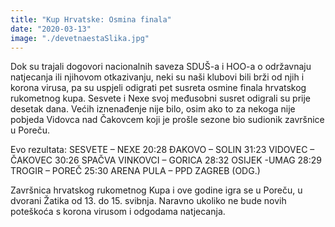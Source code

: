 ```yaml
---
title: "Kup Hrvatske: Osmina finala"
date: "2020-03-13"
image: "./devetnaestaSlika.jpg"
---
```


Dok su trajali dogovori nacionalnih saveza SDUŠ-a i HOO-a o održavnaju natjecanja ili njihovom otkazivanju, neki su naši klubovi bili brži od njih i korona virusa, pa su uspjeli odigrati pet susreta osmine finala hrvatskog rukometnog kupa. Sesvete i Nexe svoj međusobni susret odigrali su prije desetak dana. Većih iznenađenje nije bilo, osim ako to za nekoga nije pobjeda Vidovca nad Čakovcem koji je prošle sezone bio sudionik završnice u Poreču.

Evo rezultata:
SESVETE – NEXE 20:28
ĐAKOVO – SOLIN 31:23
VIDOVEC – ČAKOVEC 30:26
SPAČVA VINKOVCI – GORICA 28:32
OSIJEK -UMAG 28:29
TROGIR – POREČ 25:30
ARENA PULA – PPD ZAGREB (ODG.)

Završnica hrvatskog rukometnog Kupa i ove godine igra se u Poreču, u dvorani Žatika od 13. do 15. svibnja. Naravno ukoliko ne bude novih poteškoća s korona virusom i odgodama natjecanja.
